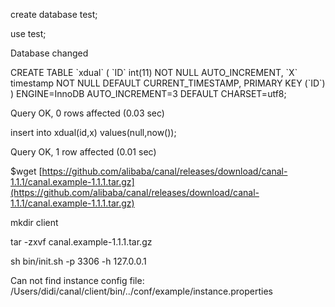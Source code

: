 create database test;

use test;

Database changed

CREATE TABLE \`xdual\` \( \`ID\` int\(11\) NOT NULL AUTO\_INCREMENT, \`X\` timestamp NOT NULL DEFAULT CURRENT\_TIMESTAMP, PRIMARY KEY \(\`ID\`\)  \) ENGINE=InnoDB AUTO\_INCREMENT=3 DEFAULT CHARSET=utf8;

Query OK, 0 rows affected \(0.03 sec\)

insert into xdual\(id,x\) values\(null,now\(\)\);

Query OK, 1 row affected \(0.01 sec\)

$wget [https://github.com/alibaba/canal/releases/download/canal-1.1.1/canal.example-1.1.1.tar.gz](https://github.com/alibaba/canal/releases/download/canal-1.1.1/canal.example-1.1.1.tar.gz)

mkdir   client

tar -zxvf canal.example-1.1.1.tar.gz

sh bin/init.sh -p 3306 -h 127.0.0.1

Can not find instance config file: /Users/didi/canal/client/bin/../conf/example/instance.properties

